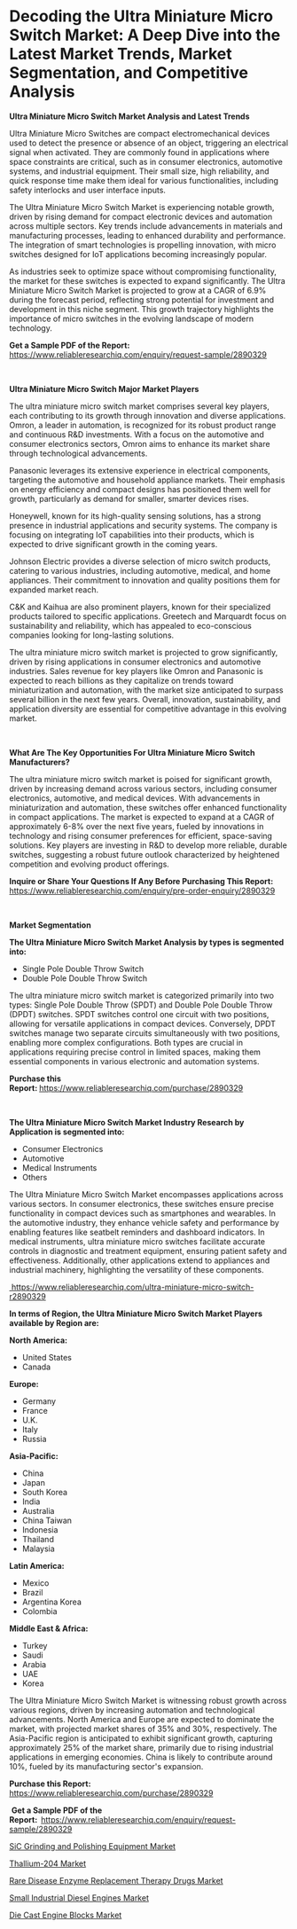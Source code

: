 <p><h1>Decoding the Ultra Miniature Micro Switch Market: A Deep Dive into the Latest Market Trends, Market Segmentation, and Competitive Analysis</h1></p><p><strong>Ultra Miniature Micro Switch Market Analysis and Latest Trends</strong></p>
<p><p>Ultra Miniature Micro Switches are compact electromechanical devices used to detect the presence or absence of an object, triggering an electrical signal when activated. They are commonly found in applications where space constraints are critical, such as in consumer electronics, automotive systems, and industrial equipment. Their small size, high reliability, and quick response time make them ideal for various functionalities, including safety interlocks and user interface inputs.</p><p>The Ultra Miniature Micro Switch Market is experiencing notable growth, driven by rising demand for compact electronic devices and automation across multiple sectors. Key trends include advancements in materials and manufacturing processes, leading to enhanced durability and performance. The integration of smart technologies is propelling innovation, with micro switches designed for IoT applications becoming increasingly popular.</p><p>As industries seek to optimize space without compromising functionality, the market for these switches is expected to expand significantly. The Ultra Miniature Micro Switch Market is projected to grow at a CAGR of 6.9% during the forecast period, reflecting strong potential for investment and development in this niche segment. This growth trajectory highlights the importance of micro switches in the evolving landscape of modern technology.</p></p>
<p><strong>Get a Sample PDF of the Report:&nbsp;</strong> <a href="https://www.reliableresearchiq.com/enquiry/request-sample/2890329?utm_campaign=1141&utm_medium=2&utm_source=Github&utm_content=ia&utm_term=14032025&utm_id=ultra-miniature-micro-switch">https://www.reliableresearchiq.com/enquiry/request-sample/2890329</a></p>
<p>&nbsp;</p>
<p><strong>Ultra Miniature Micro Switch Major Market Players</strong></p>
<p><p>The ultra miniature micro switch market comprises several key players, each contributing to its growth through innovation and diverse applications. Omron, a leader in automation, is recognized for its robust product range and continuous R&D investments. With a focus on the automotive and consumer electronics sectors, Omron aims to enhance its market share through technological advancements. </p><p>Panasonic leverages its extensive experience in electrical components, targeting the automotive and household appliance markets. Their emphasis on energy efficiency and compact designs has positioned them well for growth, particularly as demand for smaller, smarter devices rises.</p><p>Honeywell, known for its high-quality sensing solutions, has a strong presence in industrial applications and security systems. The company is focusing on integrating IoT capabilities into their products, which is expected to drive significant growth in the coming years.</p><p>Johnson Electric provides a diverse selection of micro switch products, catering to various industries, including automotive, medical, and home appliances. Their commitment to innovation and quality positions them for expanded market reach.</p><p>C&K and Kaihua are also prominent players, known for their specialized products tailored to specific applications. Greetech and Marquardt focus on sustainability and reliability, which has appealed to eco-conscious companies looking for long-lasting solutions.</p><p>The ultra miniature micro switch market is projected to grow significantly, driven by rising applications in consumer electronics and automotive industries. Sales revenue for key players like Omron and Panasonic is expected to reach billions as they capitalize on trends toward miniaturization and automation, with the market size anticipated to surpass several billion in the next few years. Overall, innovation, sustainability, and application diversity are essential for competitive advantage in this evolving market.</p></p>
<p>&nbsp;</p>
<p><strong>What Are The Key Opportunities For Ultra Miniature Micro Switch Manufacturers?</strong></p>
<p><p>The ultra miniature micro switch market is poised for significant growth, driven by increasing demand across various sectors, including consumer electronics, automotive, and medical devices. With advancements in miniaturization and automation, these switches offer enhanced functionality in compact applications. The market is expected to expand at a CAGR of approximately 6-8% over the next five years, fueled by innovations in technology and rising consumer preferences for efficient, space-saving solutions. Key players are investing in R&D to develop more reliable, durable switches, suggesting a robust future outlook characterized by heightened competition and evolving product offerings.</p></p>
<p><strong>Inquire or Share Your Questions If Any Before Purchasing This Report:</strong> <a href="https://www.reliableresearchiq.com/enquiry/pre-order-enquiry/2890329?utm_campaign=1141&utm_medium=2&utm_source=Github&utm_content=ia&utm_term=14032025&utm_id=ultra-miniature-micro-switch">https://www.reliableresearchiq.com/enquiry/pre-order-enquiry/2890329</a></p>
<p>&nbsp;</p>
<p><strong>Market Segmentation</strong></p>
<p><strong>The Ultra Miniature Micro Switch Market Analysis by types is segmented into:</strong></p>
<p><ul><li>Single Pole Double Throw Switch</li><li>Double Pole Double Throw Switch</li></ul></p>
<p><p>The ultra miniature micro switch market is categorized primarily into two types: Single Pole Double Throw (SPDT) and Double Pole Double Throw (DPDT) switches. SPDT switches control one circuit with two positions, allowing for versatile applications in compact devices. Conversely, DPDT switches manage two separate circuits simultaneously with two positions, enabling more complex configurations. Both types are crucial in applications requiring precise control in limited spaces, making them essential components in various electronic and automation systems.</p></p>
<p><strong>Purchase this Report:&nbsp;</strong><a href="https://www.reliableresearchiq.com/purchase/2890329?utm_campaign=1141&utm_medium=2&utm_source=Github&utm_content=ia&utm_term=14032025&utm_id=ultra-miniature-micro-switch">https://www.reliableresearchiq.com/purchase/2890329</a></p>
<p>&nbsp;</p>
<p><strong>The Ultra Miniature Micro Switch Market Industry Research by Application is segmented into:</strong></p>
<p><ul><li>Consumer Electronics</li><li>Automotive</li><li>Medical Instruments</li><li>Others</li></ul></p>
<p><p>The Ultra Miniature Micro Switch Market encompasses applications across various sectors. In consumer electronics, these switches ensure precise functionality in compact devices such as smartphones and wearables. In the automotive industry, they enhance vehicle safety and performance by enabling features like seatbelt reminders and dashboard indicators. In medical instruments, ultra miniature micro switches facilitate accurate controls in diagnostic and treatment equipment, ensuring patient safety and effectiveness. Additionally, other applications extend to appliances and industrial machinery, highlighting the versatility of these components.</p></p>
<p><a href="https://www.reliableresearchiq.com/ultra-miniature-micro-switch-r2890329?utm_campaign=1141&utm_medium=2&utm_source=Github&utm_content=ia&utm_term=14032025&utm_id=ultra-miniature-micro-switch">&nbsp;https://www.reliableresearchiq.com/ultra-miniature-micro-switch-r2890329</a></p>
<p><strong>In terms of Region, the Ultra Miniature Micro Switch Market Players available by Region are:</strong></p>
<p>
    <p> <strong> North America: </strong>
        <ul>
            <li>United States</li>
            <li>Canada</li>
        </ul>
        </p> 
    <p> <strong> Europe: </strong>
        <ul>
            <li>Germany</li>
            <li>France</li>
            <li>U.K.</li>
            <li>Italy</li>
            <li>Russia</li>
        </ul>
        </p> 
    <p> <strong> Asia-Pacific: </strong>
        <ul>
            <li>China</li>
            <li>Japan</li>
            <li>South Korea</li>
            <li>India</li>
            <li>Australia</li>
            <li>China Taiwan</li>
            <li>Indonesia</li>
            <li>Thailand</li>
            <li>Malaysia</li>
        </ul>
        </p> 
    <p> <strong> Latin America: </strong>
        <ul>
            <li>Mexico</li>
            <li>Brazil</li>
            <li>Argentina Korea</li>
            <li>Colombia</li>
        </ul>
        </p> 
    <p> <strong> Middle East & Africa: </strong>
        <ul>
            <li>Turkey</li>
            <li>Saudi</li>
            <li>Arabia</li>
            <li>UAE</li>
            <li>Korea</li>
        </ul>
    </p>
    </p>
<p><p>The Ultra Miniature Micro Switch Market is witnessing robust growth across various regions, driven by increasing automation and technological advancements. North America and Europe are expected to dominate the market, with projected market shares of 35% and 30%, respectively. The Asia-Pacific region is anticipated to exhibit significant growth, capturing approximately 25% of the market share, primarily due to rising industrial applications in emerging economies. China is likely to contribute around 10%, fueled by its manufacturing sector's expansion.</p></p>
<p><strong>Purchase this Report: </strong><a href="https://www.reliableresearchiq.com/purchase/2890329?utm_campaign=1141&utm_medium=2&utm_source=Github&utm_content=ia&utm_term=14032025&utm_id=ultra-miniature-micro-switch">https://www.reliableresearchiq.com/purchase/2890329</a></p>
<p>&nbsp;<strong>Get a Sample PDF of the Report:&nbsp;&nbsp;</strong><a href="https://www.reliableresearchiq.com/enquiry/request-sample/2890329?utm_campaign=1141&utm_medium=2&utm_source=Github&utm_content=ia&utm_term=14032025&utm_id=ultra-miniature-micro-switch">https://www.reliableresearchiq.com/enquiry/request-sample/2890329</a></p>
<p><strong></strong></p>
<p><p><a href="https://github.com/gavalegeyndt26/Market-Research-Report-List-1/blob/main/sic-grinding-and-polishing-equipment-market.md?utm_campaign=1141&utm_medium=2&utm_source=Github&utm_content=ia&utm_term=14032025&utm_id=ultra-miniature-micro-switch">SiC Grinding and Polishing Equipment Market</a></p><p><a href="https://github.com/qianyateina/Market-Research-Report-List-1/blob/main/thallium-204-market.md?utm_campaign=1141&utm_medium=2&utm_source=Github&utm_content=ia&utm_term=14032025&utm_id=ultra-miniature-micro-switch">Thallium-204 Market</a></p><p><a href="https://github.com/boonegoicks7/Market-Research-Report-List-1/blob/main/rare-disease-enzyme-replacement-therapy-drugs-market.md?utm_campaign=1141&utm_medium=2&utm_source=Github&utm_content=ia&utm_term=14032025&utm_id=ultra-miniature-micro-switch">Rare Disease Enzyme Replacement Therapy Drugs Market</a></p><p><a href="https://github.com/kavechoxo/Market-Research-Report-List-1/blob/main/small-industrial-diesel-engines-market.md?utm_campaign=1141&utm_medium=2&utm_source=Github&utm_content=ia&utm_term=14032025&utm_id=ultra-miniature-micro-switch">Small Industrial Diesel Engines Market</a></p><p><a href="https://github.com/jensanohishi/Market-Research-Report-List-1/blob/main/die-cast-engine-blocks-market.md?utm_campaign=1141&utm_medium=2&utm_source=Github&utm_content=ia&utm_term=14032025&utm_id=ultra-miniature-micro-switch">Die Cast Engine Blocks Market</a></p></p>